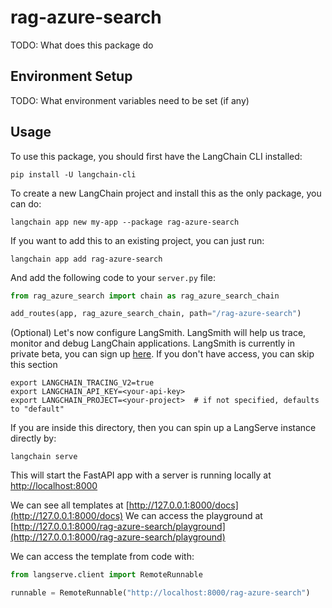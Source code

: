 # rag-azure-search

TODO: What does this package do

## Environment Setup

TODO: What environment variables need to be set (if any)

## Usage

To use this package, you should first have the LangChain CLI installed:

```shell
pip install -U langchain-cli
```

To create a new LangChain project and install this as the only package, you can do:

```shell
langchain app new my-app --package rag-azure-search
```

If you want to add this to an existing project, you can just run:

```shell
langchain app add rag-azure-search
```

And add the following code to your `server.py` file:
```python
from rag_azure_search import chain as rag_azure_search_chain

add_routes(app, rag_azure_search_chain, path="/rag-azure-search")
```

(Optional) Let's now configure LangSmith. 
LangSmith will help us trace, monitor and debug LangChain applications. 
LangSmith is currently in private beta, you can sign up [here](https://smith.langchain.com/). 
If you don't have access, you can skip this section


```shell
export LANGCHAIN_TRACING_V2=true
export LANGCHAIN_API_KEY=<your-api-key>
export LANGCHAIN_PROJECT=<your-project>  # if not specified, defaults to "default"
```

If you are inside this directory, then you can spin up a LangServe instance directly by:

```shell
langchain serve
```

This will start the FastAPI app with a server is running locally at 
[http://localhost:8000](http://localhost:8000)

We can see all templates at [http://127.0.0.1:8000/docs](http://127.0.0.1:8000/docs)
We can access the playground at [http://127.0.0.1:8000/rag-azure-search/playground](http://127.0.0.1:8000/rag-azure-search/playground)  

We can access the template from code with:

```python
from langserve.client import RemoteRunnable

runnable = RemoteRunnable("http://localhost:8000/rag-azure-search")
```